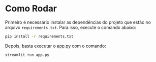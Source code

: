# Como Rodar

Primeiro é necessário instalar as dependências do projeto que estão no arquivo `requirements.txt`. Para isso, execute o comando abaixo:

```bash
pip install -r requirements.txt
```

Depois, basta executar o app.py com o comando:

```bash
streamlit run app.py
```
